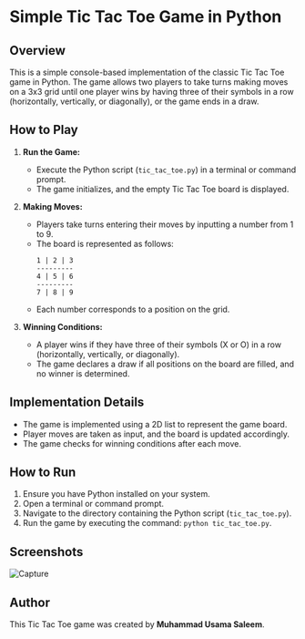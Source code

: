 # Simple Tic Tac Toe Game in Python

## Overview

This is a simple console-based implementation of the classic Tic Tac Toe game in Python. The game allows two players to take turns making moves on a 3x3 grid until one player wins by having three of their symbols in a row (horizontally, vertically, or diagonally), or the game ends in a draw.

## How to Play

1. **Run the Game:**
   - Execute the Python script (`tic_tac_toe.py`) in a terminal or command prompt.
   - The game initializes, and the empty Tic Tac Toe board is displayed.

2. **Making Moves:**
   - Players take turns entering their moves by inputting a number from 1 to 9.
   - The board is represented as follows:
     ```
     1 | 2 | 3
     ---------
     4 | 5 | 6
     ---------
     7 | 8 | 9
     ```
   - Each number corresponds to a position on the grid.

3. **Winning Conditions:**
   - A player wins if they have three of their symbols (X or O) in a row (horizontally, vertically, or diagonally).
   - The game declares a draw if all positions on the board are filled, and no winner is determined.

## Implementation Details

- The game is implemented using a 2D list to represent the game board.
- Player moves are taken as input, and the board is updated accordingly.
- The game checks for winning conditions after each move.

## How to Run

1. Ensure you have Python installed on your system.
2. Open a terminal or command prompt.
3. Navigate to the directory containing the Python script (`tic_tac_toe.py`).
4. Run the game by executing the command: `python tic_tac_toe.py`.

## Screenshots

![Capture](https://github.com/UsamaSaleem148/TicTacToe/assets/28651129/4aa493e8-c86e-4a2f-82ac-afe74a299d95)

## Author

This Tic Tac Toe game was created by **Muhammad Usama Saleem**.
